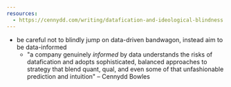 ```yaml
---
resources:
  - https://cennydd.com/writing/datafication-and-ideological-blindness
---
```

- be careful not to blindly jump on data-driven bandwagon, instead aim to be data-informed
	- "a company genuinely _informed_ by data understands the risks of datafication and adopts sophisticated, balanced approaches to strategy that blend quant, qual, and even some of that unfashionable prediction and intuition" – Cennydd Bowles